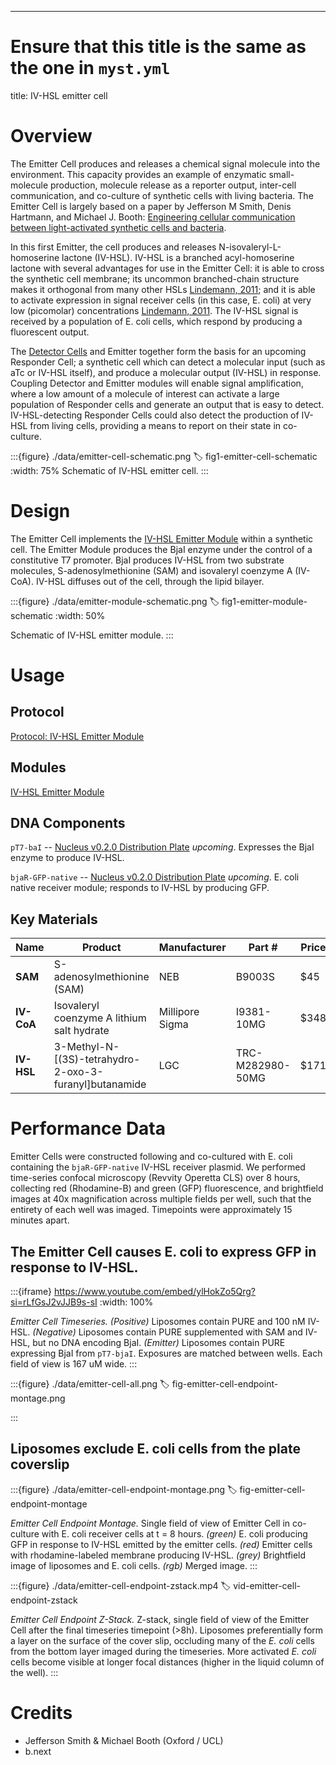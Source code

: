 ---
# Ensure that this title is the same as the one in `myst.yml`
title: IV-HSL emitter cell

# Overview

The Emitter Cell produces and releases a chemical signal molecule into the environment. This capacity provides an example of enzymatic small-molecule production, molecule release as a reporter output,  inter-cell communication, and co-culture of synthetic cells with living bacteria. The Emitter Cell is largely based on a paper by Jefferson M Smith, Denis Hartmann, and Michael J. Booth: [Engineering cellular communication between light-activated synthetic cells and bacteria](https://doi.org/10.1038/s41589-023-01374-7).

In this first Emitter, the cell produces and releases N-isovaleryl-L-homoserine lactone (IV-HSL). IV-HSL is a branched acyl-homoserine lactone with several advantages for use in the Emitter Cell: it is able to cross the synthetic cell membrane; its uncommon branched-chain structure makes it orthogonal from many other HSLs [Lindemann, 2011](https://doi.org/10.1073/pnas.1114125108); and it is able to activate expression in signal receiver cells (in this case, E. coli) at very low (picomolar) concentrations [Lindemann, 2011](https://doi.org/10.1073/pnas.1114125108). The IV-HSL signal is received by a population of E. coli cells, which respond by producing a fluorescent output.

The [Detector Cells](https://nucleus.bnext.bio/detector-cells) and Emitter together form the basis for an upcoming Responder Cell; a synthetic cell which can detect a molecular input (such as aTc or IV-HSL itself), and produce a molecular output (IV-HSL) in response. Coupling Detector and Emitter modules will enable signal amplification, where a low amount of a molecule of interest can activate a large population of Responder cells and generate an output that is easy to detect. IV-HSL-detecting Responder Cells could also detect the production of IV-HSL from living cells, providing a means to report on their state in co-culture.

:::{figure} ./data/emitter-cell-schematic.png
:label: fig1-emitter-cell-schematic
:width: 75%
Schematic of IV-HSL emitter cell.
:::



# Design

The Emitter Cell implements the [IV-HSL Emitter Module](https://nucleus.bnext.bio/modules/iv-hsl-emitter-module) within a synthetic cell. The Emitter Module produces the BjaI enzyme under the control of a constitutive T7 promoter. BjaI produces IV-HSL from two substrate molecules, S-adenosylmethionine (SAM) and isovaleryl coenzyme A (IV-CoA). IV-HSL diffuses out of the cell, through the lipid bilayer.

:::{figure} ./data/emitter-module-schematic.png
:label: fig1-emitter-module-schematic
:width: 50%

Schematic of IV-HSL emitter module.
:::

# Usage

## Protocol

[Protocol: IV-HSL Emitter Module](https://nucleus.bnext.bio/emitter-cell/protocol-iv-hsl-emitter-module)

## Modules

[IV-HSL Emitter Module](https://nucleus.bnext.bio/modules/iv-hsl-emitter-module)

## DNA Components

`pT7-baI` -- [Nucleus v0.2.0 Distribution Plate](https://nucleus.bnext.bio/dna-distribution/nucleus-v020-distribution-plate) _upcoming_. Expresses the BjaI enzyme to produce IV-HSL.

`bjaR-GFP-native` -- [Nucleus v0.2.0 Distribution Plate](https://nucleus.bnext.bio/dna-distribution/nucleus-v020-distribution-plate) _upcoming_. E. coli native receiver module; responds to IV-HSL by producing GFP.

## Key Materials

| **Name** | **Product** | **Manufacturer** | **Part #** | **Price** | **Link** |
| --- | --- | --- | --- | --- | --- |
| **SAM** | S-adenosylmethionine (SAM) | NEB | B9003S | $45 | [[link](https://www.neb.com/en-us/products/b9003-s-adenosylmethionine-sam?srsltid=AfmBOoqDUA87yhYE4UrHnh7q8qMgLw8BGgGfFflrpBxYBfuL5juVceYZ)] |
| **IV-CoA** | Isovaleryl coenzyme A lithium salt hydrate | Millipore Sigma | I9381-10MG | $348 | [[link](https://www.sigmaaldrich.com/US/en/product/sigma/i9381)] |
| **IV-HSL** | 3-Methyl-N-[(3S)-tetrahydro-2-oxo-3-furanyl]butanamide | LGC | TRC-M282980-50MG | $171 | [[link](https://www.lgcstandards.com/US/en/p/TRC-M282980)] |

# Performance Data

Emitter Cells were constructed following  and co-cultured with E. coli containing the `bjaR-GFP-native` IV-HSL receiver plasmid. We performed time-series confocal microscopy (Revvity Operetta CLS) over 8 hours, collecting red (Rhodamine-B) and green (GFP) fluorescence, and brightfield images at 40x magnification across multiple fields per well, such that the entirety of each well was imaged. Timepoints were approximately 15 minutes apart.

## The Emitter Cell causes E. coli to express GFP in response to IV-HSL.

:::{iframe} https://www.youtube.com/embed/ylHokZo5Qrg?si=rLfGsJ2vJJB9s-sI
:width: 100%

*Emitter Cell Timeseries.* *(Positive)* Liposomes contain PURE and 100 nM IV-HSL. *(Negative)* Liposomes contain PURE supplemented with SAM and IV-HSL, but no DNA encoding BjaI. *(Emitter)* Liposomes contain PURE expressing BjaI from `pT7-bjaI`. Exposures are matched between wells. Each field of view is 167 uM wide.
:::

:::{figure} ./data/emitter-cell-all.png
:label: fig-emitter-cell-endpoint-montage.png

:::

## Liposomes exclude E. coli cells from the plate coverslip

:::{figure} ./data/emitter-cell-endpoint-montage.png
:label: fig-emitter-cell-endpoint-montage

*Emitter Cell Endpoint Montage.* Single field of view of Emitter Cell in co-culture with E. coli receiver cells at t = 8 hours. *(green)* E. coli producing GFP in response to IV-HSL emitted by the emitter cells. *(red)* Emitter cells with rhodamine-labeled membrane producing IV-HSL. *(grey)* Brightfield image of liposomes and E. coli cells. *(rgb)* Merged image.
:::

:::{figure} ./data/emitter-cell-endpoint-zstack.mp4
:label: vid-emitter-cell-endpoint-zstack

*Emitter Cell Endpoint Z-Stack.* Z-stack, single field of view of the Emitter Cell after the final timeseries timepoint (>8h). Liposomes preferentially form a layer on the surface of the cover slip, occluding many of the _E. coli_ cells from the bottom layer imaged during the timeseries. More activated _E. coli_ cells become visible at longer focal distances (higher in the liquid column of the well).
:::

# Credits

- Jefferson Smith & Michael Booth (Oxford / UCL)
- b.next
